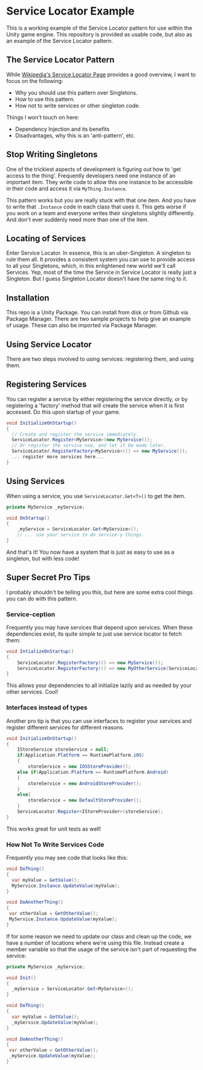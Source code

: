 # Service Locator Example

This is a working example of the Service Locator pattern for use within the Unity game engine. This repository is provided as usable code, but also as an example of the Service Locator pattern.

## The Service Locator Pattern

While [Wikipedia's Service Locator Page](https://en.wikipedia.org/wiki/Service_locator_pattern) provides a good overview, I want to focus on the following:

 * Why you should use this pattern over Singletons.
 * How to use this pattern.
 * How not to write services or other singleton code.

Things I won't touch on here:
 * Dependency Injection and its benefits
 * Disadvantages, why this is an 'anti-pattern', etc.
 
## Stop Writing Singletons

One of the trickiest aspects of development is figuring out how to 'get access to the thing'. Frequently developers need one instance of an important item. They write code to allow this one instance to be accessible in their code and access it via `MyThing.Instance`. 

This pattern works but you are really stuck with that one item. And you have to write that `.Instance` code in each class that uses it. This gets worse if you work on a team and everyone writes their singletons slightly differently. And don't ever suddenly need more than one of the item.

## Locating of Services

Enter Service Locator. In essence, this is an uber-Singleton. A singleton to rule them all. It provides a consistent system you can use to provide access to all your Singletons, which, in this enlightened new world we'll call Services. Yep, most of the time the Service in Service Locator is really just a Singleton. But I guess Singleton Locator doesn't have the same ring to it.

## Installation

This repo is a Unity Package. You can install from disk or from Github via Package Manager. There are two sample projects to help give an example of usage. These can also be imported via Package Manager.

## Using Service Locator

There are two steps involved to using services: registering them, and using them. 

## Registering Services
You can register a service by either registering the service directly, or by registering a 'factory' method that will create the service when it is first accessed. Do this upon startup of your game.

```c#
void InitializeOnStartup()
{
  // Create and register the service immediately.
  ServiceLocator.Register<MyService>(new MyService());
  // Or register the service now, and let it be made later.
  ServiceLocator.RegisterFactory<MyService>(() => new MyService());
  ... register more services here...
}
```

## Using Services
When using a service, you use `ServiceLocator.Get<T>()` to get the item.
```c#
private MyService _myService;

void OnStartup()
{
    _myService = ServiceLocator.Get<MyService>();
    // ... use your service to do service-y things.
}
```

And that's it! You now have a system that is just as easy to use as a singleton, but with less code!

## Super Secret Pro Tips

I probably shouldn't be telling you this, but here are some extra cool things you can do with this pattern.

### Service-ception
Frequently you may have services that depend upon services. When these dependencies exist, its quite simple to just use service locator to fetch them:

```c#
void IntializeOnStartup()
{
    ServiceLocator.RegisterFactory(() => new MyService());
    ServiceLocator.RegisterFactory(() => new MyOtherService(ServiceLocator.Get<MyService>());
}
```
This allows your dependencies to all initialize lazily and as needed by your other services. Cool!

### Interfaces instead of types

Another pro tip is that you can use interfaces to register your services and register different services for different reasons.
```c#
void InitializeOnStartup()
{
    IStoreService storeService = null;
    if(Application.Platform == RuntimePlatform.iOS)
    {
        storeService = new IOSStoreProvider();
    else if(Application.Platform == RuntimePlatform.Android)
    {
        storeService = new AndroidStoreProvider();
    }
    else{
        storeService = new DefaultStoreProvider();
    }
    ServiceLocator.Register<IStoreProvider>(storeService);
}
```
This works great for unit tests as well!

### How Not To Write Services Code

Frequently you may see code that looks like this:
```c#
void DoThing()
{
  var myValue = GetValue();
  MyService.Instance.UpdateValue(myValue);
}

void DoAnotherThing()
{
 var otherValue = GetOtherValue();
 MyService.Instance.UpdateValue(myValue);
}
```
If for some reason we need to update our class and clean up the code, we have a number of locations where we're using this file. Instead create a member variable so that the usage of the service isn't part of requesting the service:

```c#
private MyService _myService;

void Init()
{
  _myService = ServiceLocator.Get<MyService>();
}

void DoThing()
{
  var myValue = GetValue();
  _myService.UpdateValue(myValue);
}

void DoAnotherThing()
{
 var otherValue = GetOtherValue();
 _myService.UpdateValue(myValue);
}
```



